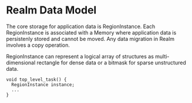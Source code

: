 # Realm Data Model
The core storage for application data is RegionInstance. Each
RegionInstance is associated with a Memory where application data is
persistenly stored and cannot be moved. Any data migration in Realm
involves a copy operation.

RegionInstance can represent a logical array of structures as
multi-dimensional rectangle for dense data or a bitmask for sparse
unstructured data.

```
void top_level_task() {
  RegionInstance instance;
  ...
}
```

